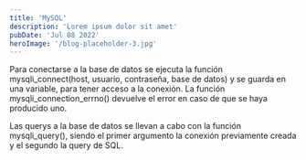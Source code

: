 ```yaml
---
title: 'MySQL'
description: 'Lorem ipsum dolor sit amet'
pubDate: 'Jul 08 2022'
heroImage: '/blog-placeholder-3.jpg'
---
```



Para conectarse a la base de datos se ejecuta la función mysqli_connect(host, usuario, contraseña, base de datos) y se guarda en una variable, para tener acceso a la conexión. La función mysqli_connection_errno() devuelve el error en caso de que se haya producido uno.

Las querys a la base de datos se llevan a cabo con la función mysqli_query(), siendo el primer argumento la conexión previamente creada y el segundo la query de SQL.

